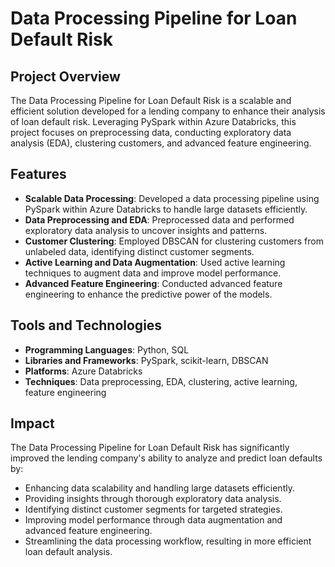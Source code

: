 # Data Processing Pipeline for Loan Default Risk

## Project Overview
The Data Processing Pipeline for Loan Default Risk is a scalable and efficient solution developed for a lending company to enhance their analysis of loan default risk. Leveraging PySpark within Azure Databricks, this project focuses on preprocessing data, conducting exploratory data analysis (EDA), clustering customers, and advanced feature engineering.

## Features
- **Scalable Data Processing**: Developed a data processing pipeline using PySpark within Azure Databricks to handle large datasets efficiently.
- **Data Preprocessing and EDA**: Preprocessed data and performed exploratory data analysis to uncover insights and patterns.
- **Customer Clustering**: Employed DBSCAN for clustering customers from unlabeled data, identifying distinct customer segments.
- **Active Learning and Data Augmentation**: Used active learning techniques to augment data and improve model performance.
- **Advanced Feature Engineering**: Conducted advanced feature engineering to enhance the predictive power of the models.

## Tools and Technologies
- **Programming Languages**: Python, SQL
- **Libraries and Frameworks**: PySpark, scikit-learn, DBSCAN
- **Platforms**: Azure Databricks
- **Techniques**: Data preprocessing, EDA, clustering, active learning, feature engineering

## Impact
The Data Processing Pipeline for Loan Default Risk has significantly improved the lending company's ability to analyze and predict loan defaults by:
- Enhancing data scalability and handling large datasets efficiently.
- Providing insights through thorough exploratory data analysis.
- Identifying distinct customer segments for targeted strategies.
- Improving model performance through data augmentation and advanced feature engineering.
- Streamlining the data processing workflow, resulting in more efficient loan default analysis.
